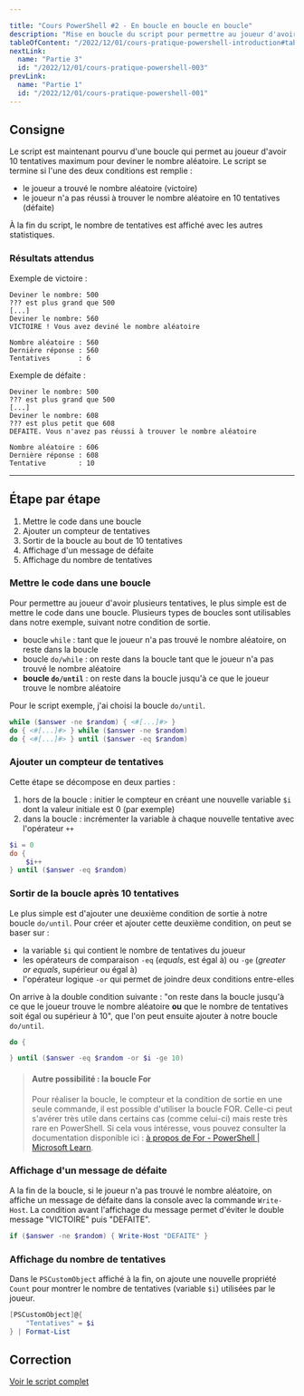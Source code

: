 ```yaml
---

title: "Cours PowerShell #2 - En boucle en boucle en boucle"
description: "Mise en boucle du script pour permettre au joueur d'avoir 10 tentatives pour trouver un nombre aléatoire"
tableOfContent: "/2022/12/01/cours-pratique-powershell-introduction#table-des-matières"
nextLink:
  name: "Partie 3"
  id: "/2022/12/01/cours-pratique-powershell-003"
prevLink:
  name: "Partie 1"
  id: "/2022/12/01/cours-pratique-powershell-001"
---
```


## Consigne

Le script est maintenant pourvu d'une boucle qui permet au joueur d'avoir 10 tentatives maximum pour deviner le nombre aléatoire. Le script se termine si l'une des deux conditions est remplie :

- le joueur a trouvé le nombre aléatoire (victoire)
- le joueur n'a pas réussi à trouver le nombre aléatoire en 10 tentatives (défaite)

À la fin du script, le nombre de tentatives est affiché avec les autres statistiques.

### Résultats attendus

Exemple de victoire :

```plaintext
Deviner le nombre: 500
??? est plus grand que 500
[...]
Deviner le nombre: 560
VICTOIRE ! Vous avez deviné le nombre aléatoire

Nombre aléatoire : 560
Dernière réponse : 560
Tentatives       : 6
```

Exemple de défaite :

```plaintext
Deviner le nombre: 500
??? est plus grand que 500
[...]
Deviner le nombre: 608
??? est plus petit que 608
DEFAITE. Vous n'avez pas réussi à trouver le nombre aléatoire

Nombre aléatoire : 606
Dernière réponse : 608
Tentative        : 10
```

---

## Étape par étape

1. Mettre le code dans une boucle
2. Ajouter un compteur de tentatives
3. Sortir de la boucle au bout de 10 tentatives
4. Affichage d'un message de défaite
5. Affichage du nombre de tentatives

### Mettre le code dans une boucle

Pour permettre au joueur d'avoir plusieurs tentatives, le plus simple est de mettre le code dans une boucle. Plusieurs types de boucles sont utilisables dans notre exemple, suivant notre condition de sortie.

- boucle `while` : tant que le joueur n'a pas trouvé le nombre aléatoire, on reste dans la boucle
- boucle `do/while` : on reste dans la boucle tant que le joueur n'a pas trouvé le nombre aléatoire
- **boucle `do/until`** : on reste dans la boucle jusqu'à ce que le joueur trouve le nombre aléatoire

Pour le script exemple, j'ai choisi la boucle `do/until`.

```powershell
while ($answer -ne $random) { <#[...]#> }
do { <#[...]#> } while ($answer -ne $random)
do { <#[...]#> } until ($answer -eq $random)
```

### Ajouter un compteur de tentatives

Cette étape se décompose en deux parties : 

1. hors de la boucle : initier le compteur en créant une nouvelle variable `$i` dont la valeur initiale est 0 (par exemple)
2. dans la boucle : incrémenter la variable à chaque nouvelle tentative avec l'opérateur `++`

```powershell
$i = 0
do { 
    $i++
} until ($answer -eq $random)
```

### Sortir de la boucle après 10 tentatives

Le plus simple est d'ajouter une deuxième condition de sortie à notre boucle `do/until`. Pour créer et ajouter cette deuxième condition, on peut se baser sur :

- la variable `$i` qui contient le nombre de tentatives du joueur
- les opérateurs de comparaison `-eq` (*equals*, est égal à) ou `-ge` (*greater or equals*, supérieur ou égal à)
- l'opérateur logique `-or` qui permet de joindre deux conditions entre-elles

On arrive à la double condition suivante : "on reste dans la boucle jusqu'à ce que le joueur trouve le nombre aléatoire **ou** que le nombre de tentatives soit égal ou supérieur à 10", que l'on peut ensuite ajouter à notre boucle `do/until`.

```powershell
do {

} until ($answer -eq $random -or $i -ge 10)
```

> #### Autre possibilité : la boucle For
>
> Pour réaliser la boucle, le compteur et la condition de sortie en une seule commande, il est possible d'utiliser la boucle FOR. Celle-ci peut s'avérer très utile dans certains cas (comme celui-ci) mais reste très rare en PowerShell.
> Si cela vous intéresse, vous pouvez consulter la documentation disponible ici : [à propos de For - PowerShell \| Microsoft Learn](https://learn.microsoft.com/powershell/module/microsoft.powershell.core/about/about_for).

### Affichage d'un message de défaite

A la fin de la boucle, si le joueur n'a pas trouvé le nombre aléatoire, on affiche un message de défaite dans la console avec la commande `Write-Host`. La condition avant l'affichage du message permet d'éviter le double message "VICTOIRE" puis "DEFAITE".

```powershell
if ($answer -ne $random) { Write-Host "DEFAITE" }
```

### Affichage du nombre de tentatives

Dans le `PSCustomObject` affiché à la fin, on ajoute une nouvelle propriété `Count` pour montrer le nombre de tentatives (variable `$i`) utilisées par le joueur.

```powershell
[PSCustomObject]@{
    "Tentatives" = $i
} | Format-List
```

## Correction

<a class="solution" href="https://github.com/leobouard/leobouard.github.io/blob/main/assets/scripts/cours-pratique-powershell-002.ps1" target="_blank">Voir le script complet</a>